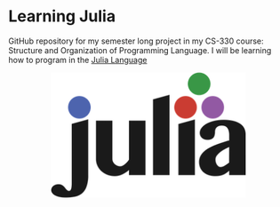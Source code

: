 # Learning Julia

GitHub repository for my semester long project in my CS-330 course: Structure and Organization of Programming Language. I will be learning how to program in the [Julia Language](https://julialang.org)

<p align="center">
  <img src="julia logo.png" width="350" title="hover text">
</p>
